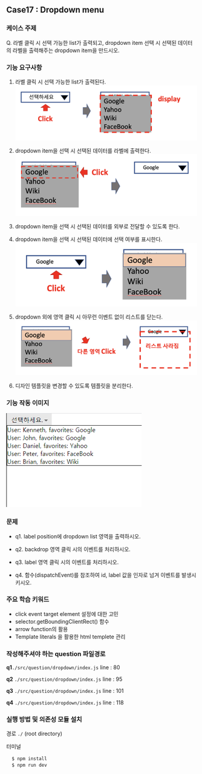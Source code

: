 ## Case17 : Dropdown menu

### 케이스 주제
Q. 라벨 클릭 시 선택 가능한 list가 출력되고, dropdown item 선택 시 선택된 데이터의 라벨을 출력해주는 dropdown item을 만드시오.


### 기능 요구사항
1. 라벨 클릭 시 선택 가능한 list가 출력된다.
![요구사항 첫번째](./src/solution/presenter/dropdown/assets/dropdown_scope1.png)


2. dropdown item을 선택 시 선택된 데이터를 라벨에 출력한다.
![요구사항 두번째](./src/solution/presenter/dropdown/assets/dropdown_scope2.png)


3. dropdown item을 선택 시 선택된 데이터를 외부로 전달할 수 있도록 한다.


4. dropdown item을 선택 시 선택된 데이터에 선택 여부를 표시한다.
![요구사항 네번째](./src/solution/presenter/dropdown/assets/dropdown_scope4.png)


5. dropdown 외에 영역 클릭 시 아무런 이벤트 없이 리스트를 닫는다.
![요구사항 다섯번째](./src/solution/presenter/dropdown/assets/dropdown_scope5.png)


6. 디자인 템플릿을 변경할 수 있도록 템플릿을 분리한다.


### 기능 작동 이미지
![example_image](./example.gif)


### 문제
- q1. label position에 dropdown list 영역을 출력하시오.

- q2. backdrop 영역 클릭 시의 이벤트를 처리하시오.

- q3. label 영역 클릭 시의 이벤트를 처리하시오.

- q4. 함수(dispatchEvent)를 참조하여 id, label 값을 인자로 넘겨 이벤트를 발생시키시오.


### 주요 학습 키워드
- click event target element 설정에 대한 고민
- selector.getBoundingClientRect() 함수
- arrow function의 활용
- Template literals 을 활용한 html templete 관리


### 작성해주셔야 하는 question 파일경로
**q1**`./src/question/dropdown/index.js`
line : 80

**q2**
`./src/question/dropdown/index.js`
line : 95

**q3**
`./src/question/dropdown/index.js`
line : 101

**q4**
`./src/question/dropdown/index.js`
line : 118




### 실행 방법 및 의존성 모듈 설치
경로
`./` (root directory)

터미널
```bash
  $ npm install
  $ npm run dev
```